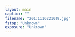```yaml
---
layout: main
caption: ""
filename: "20171116221029.jpg"
fstop: "Unknown"
exposure: "Unknown"
---
```


